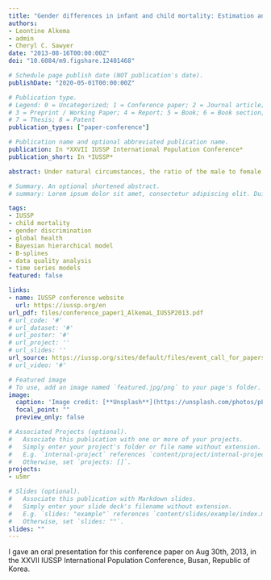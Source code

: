 ```yaml
---
title: "Gender differences in infant and child mortality: Estimation and identification of countries with outlying levels or trends"
authors:
- Leontine Alkema
- admin
- Cheryl C. Sawyer
date: "2013-08-16T00:00:00Z"
doi: "10.6084/m9.figshare.12401468"

# Schedule page publish date (NOT publication's date).
publishDate: "2020-05-01T00:00:00Z"

# Publication type.
# Legend: 0 = Uncategorized; 1 = Conference paper; 2 = Journal article;
# 3 = Preprint / Working Paper; 4 = Report; 5 = Book; 6 = Book section;
# 7 = Thesis; 8 = Patent
publication_types: ["paper-conference"]

# Publication name and optional abbreviated publication name.
publication: In *XXVII IUSSP International Population Conference*
publication_short: In *IUSSP*

abstract: Under natural circumstances, the ratio of the male to female under-five mortality rate is greater than one. However, deprivation of girls' access to health care or proper nutrition could lead to distorted ratios of under-five mortality. Monitoring of mortality by sex is challenging because of issues with data availability and quality. Moreover, the sex ratio is expected to vary with under-five mortality, which makes it challenging to define "expected levels". We present a Bayesian model to estimate the sex ratio of under-five mortality for all countries. In addition, we estimate the relative difference between national sex ratios and expected sex ratios based on the global relation between mortality and sex ratios. All estimates include an uncertainty assessment to enable assessments of whether differences between countries or within countries over time are significant or highly uncertain.

# Summary. An optional shortened abstract.
# summary: Lorem ipsum dolor sit amet, consectetur adipiscing elit. Duis posuere tellus ac convallis placerat. Proin tincidunt magna sed ex sollicitudin condimentum.

tags:
- IUSSP
- child mortality
- gender discrimination
- global health
- Bayesian hierarchical model
- B-splines
- data quality analysis
- time series models
featured: false

links:
- name: IUSSP conference website
  url: https://iussp.org/en
url_pdf: files/conference_paper1_AlkemaL_IUSSP2013.pdf
# url_code: '#'
# url_dataset: '#'
# url_poster: '#'
# url_project: ''
# url_slides: ''
url_source: https://iussp.org/sites/default/files/event_call_for_papers/CMgender_20130816_busan_0.pdf
# url_video: '#'

# Featured image
# To use, add an image named `featured.jpg/png` to your page's folder. 
image:
  caption: 'Image credit: [**Unsplash**](https://unsplash.com/photos/pLCdAaMFLTE)'
  focal_point: ""
  preview_only: false

# Associated Projects (optional).
#   Associate this publication with one or more of your projects.
#   Simply enter your project's folder or file name without extension.
#   E.g. `internal-project` references `content/project/internal-project/index.md`.
#   Otherwise, set `projects: []`.
projects:
- u5mr

# Slides (optional).
#   Associate this publication with Markdown slides.
#   Simply enter your slide deck's filename without extension.
#   E.g. `slides: "example"` references `content/slides/example/index.md`.
#   Otherwise, set `slides: ""`.
slides: ""
---
```


I gave an oral presentation for this conference paper on Aug 30th, 2013, in the XXVII IUSSP International Population Conference, Busan, Republic of Korea.

